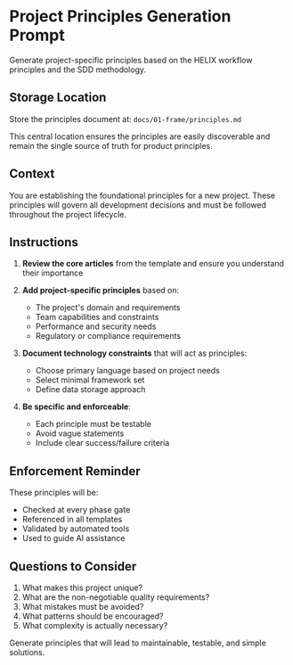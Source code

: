 # Project Principles Generation Prompt

Generate project-specific principles based on the HELIX workflow principles and the SDD methodology.

## Storage Location

Store the principles document at: `docs/01-frame/principles.md`

This central location ensures the principles are easily discoverable and remain the single source of truth for product principles.

## Context
You are establishing the foundational principles for a new project. These principles will govern all development decisions and must be followed throughout the project lifecycle.

## Instructions

1. **Review the core articles** from the template and ensure you understand their importance
2. **Add project-specific principles** based on:
   - The project's domain and requirements
   - Team capabilities and constraints
   - Performance and security needs
   - Regulatory or compliance requirements

3. **Document technology constraints** that will act as principles:
   - Choose primary language based on project needs
   - Select minimal framework set
   - Define data storage approach

4. **Be specific and enforceable**:
   - Each principle must be testable
   - Avoid vague statements
   - Include clear success/failure criteria

## Enforcement Reminder

These principles will be:
- Checked at every phase gate
- Referenced in all templates
- Validated by automated tools
- Used to guide AI assistance

## Questions to Consider

1. What makes this project unique?
2. What are the non-negotiable quality requirements?
3. What mistakes must be avoided?
4. What patterns should be encouraged?
5. What complexity is actually necessary?

Generate principles that will lead to maintainable, testable, and simple solutions.
